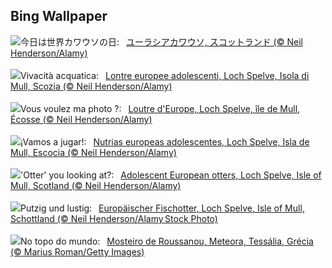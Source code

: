## Bing Wallpaper
![](https://www.bing.com/th?id=OHR.MullOtter_JA-JP2913567009_UHD.jpg&w=1000)今日は世界カワウソの日:&nbsp;&ensp;[ユーラシアカワウソ, スコットランド (© Neil Henderson/Alamy)](https://www.bing.com/th?id=OHR.MullOtter_JA-JP2913567009_UHD.jpg)
<br><br/>
![](https://www.bing.com/th?id=OHR.MullOtter_IT-IT5835725538_UHD.jpg&w=1000)Vivacità acquatica:&nbsp;&ensp;[Lontre europee adolescenti, Loch Spelve, Isola di Mull, Scozia (© Neil Henderson/Alamy)](https://www.bing.com/th?id=OHR.MullOtter_IT-IT5835725538_UHD.jpg)
<br><br/>
![](https://www.bing.com/th?id=OHR.MullOtter_FR-FR1221177605_UHD.jpg&w=1000)Vous voulez ma photo ?:&nbsp;&ensp;[Loutre d'Europe, Loch Spelve, île de Mull, Écosse (© Neil Henderson/Alamy)](https://www.bing.com/th?id=OHR.MullOtter_FR-FR1221177605_UHD.jpg)
<br><br/>
![](https://www.bing.com/th?id=OHR.MullOtter_ES-ES5925633999_UHD.jpg&w=1000)¡Vamos a jugar!:&nbsp;&ensp;[Nutrias europeas adolescentes, Loch Spelve, Isla de Mull, Escocia (© Neil Henderson/Alamy)](https://www.bing.com/th?id=OHR.MullOtter_ES-ES5925633999_UHD.jpg)
<br><br/>
![](https://www.bing.com/th?id=OHR.MullOtter_EN-GB2549170693_UHD.jpg&w=1000)'Otter' you looking at?:&nbsp;&ensp;[Adolescent European otters, Loch Spelve, Isle of Mull, Scotland (© Neil Henderson/Alamy)](https://www.bing.com/th?id=OHR.MullOtter_EN-GB2549170693_UHD.jpg)
<br><br/>
![](https://www.bing.com/th?id=OHR.MullOtter_DE-DE1417523024_UHD.jpg&w=1000)Putzig und lustig:&nbsp;&ensp;[Europäischer Fischotter, Loch Spelve, Isle of Mull, Schottland (© Neil Henderson/Alamy Stock Photo)](https://www.bing.com/th?id=OHR.MullOtter_DE-DE1417523024_UHD.jpg)
<br><br/>
![](https://www.bing.com/th?id=OHR.MeteoraMonastery_PT-BR0665856775_UHD.jpg&w=1000)No topo do mundo:&nbsp;&ensp;[Mosteiro de Roussanou, Meteora, Tessália, Grécia (© Marius Roman/Getty Images)](https://www.bing.com/th?id=OHR.MeteoraMonastery_PT-BR0665856775_UHD.jpg)
<br><br/>
